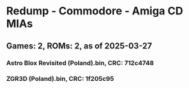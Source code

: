 # Redump - Commodore - Amiga CD MIAs
## Games: 2, ROMs: 2, as of 2025-03-27

### Astro Blox Revisited (Poland).bin, CRC: 712c4748
### ZGR3D (Poland).bin, CRC: 1f205c95
